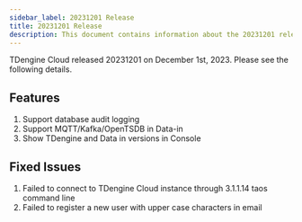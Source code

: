 ```yaml
---
sidebar_label: 20231201 Release
title: 20231201 Release
description: This document contains information about the 20231201 release.
---
```


TDengine Cloud released 20231201 on December 1st, 2023. Please see the following details.

## Features

1. Support database audit logging
2. Support MQTT/Kafka/OpenTSDB in Data-in
3. Show TDengine and Data in versions in Console

## Fixed Issues

1. Failed to connect to TDengine Cloud instance through 3.1.1.14 taos command line
2. Failed to register a new user with upper case characters in email
